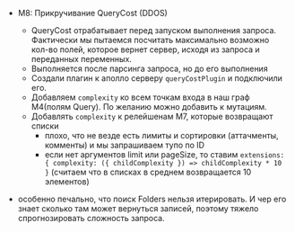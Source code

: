 - M8: Прикручивание QueryCost (DDOS)  
  - QueryCost отрабатывает перед запуском выполнения запроса. Фактически мы пытаемся посчитать максимально возможно кол-во полей, которое вернет сервер, исходя из запроса и переданных переменных.
  - Выполняется после парсинга запроса, но до его выполнения
  - Создали плагин к аполло серверу `queryCostPlugin` и подключили его.
  - Добавляем `complexity` ко всем точкам входа в наш граф M4(полям Query). По желанию можно добавить к мутациям.
  - Добавлять `complexity` к релейшенам M7, которые возвращают списки
    - плохо, что не везде есть лимиты и сортировки (аттачменты, комменты) и мы запрашиваем тупо по ID
    - если нет аргументов limit или pageSize, то ставим `extensions: { complexity: ({ childComplexity }) => childComplexity * 10 }` (считаем что в списках в среднем возвращается 10 элементов)

- особенно печально, что поиск Folders нельзя итерировать. И чер его знает сколько там может вернуться записей, поэтому тяжело спрогнозировать сложность запроса.
